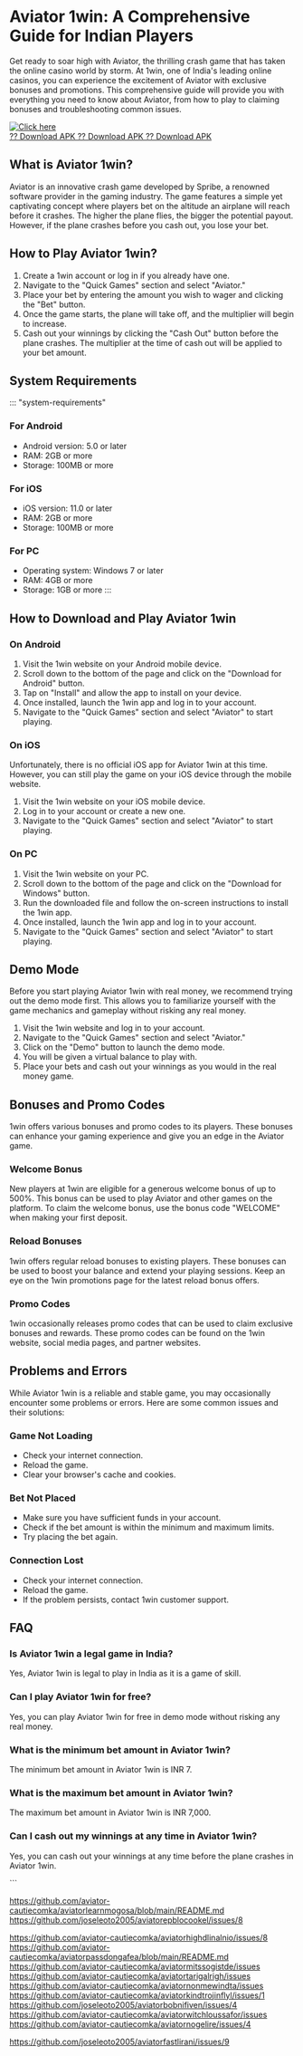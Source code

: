 

# Aviator 1win: A Comprehensive Guide for Indian Players

Get ready to soar high with Aviator, the thrilling crash game that has
taken the online casino world by storm. At 1win, one of India\'s leading
online casinos, you can experience the excitement of Aviator with
exclusive bonuses and promotions. This comprehensive guide will provide
you with everything you need to know about Aviator, from how to play to
claiming bonuses and troubleshooting common issues.

[![Click
here](https://readscoops.com/wp-content/uploads/2023/03/Readscoop-aviator-1-1.jpg)](https://traff.sbs/deff)\
[?? Download APK ?? Download APK ?? Download
APK](https://traff.sbs/deff)




## What is Aviator 1win?

Aviator is an innovative crash game developed by Spribe, a renowned
software provider in the gaming industry. The game features a simple yet
captivating concept where players bet on the altitude an airplane will
reach before it crashes. The higher the plane flies, the bigger the
potential payout. However, if the plane crashes before you cash out, you
lose your bet.

## How to Play Aviator 1win?

1.  Create a 1win account or log in if you already have one.
2.  Navigate to the "Quick Games" section and select
    "Aviator."
3.  Place your bet by entering the amount you wish to wager and clicking
    the "Bet" button.
4.  Once the game starts, the plane will take off, and the multiplier
    will begin to increase.
5.  Cash out your winnings by clicking the "Cash Out" button
    before the plane crashes. The multiplier at the time of cash out
    will be applied to your bet amount.

## System Requirements

::: \"system-requirements\"
### For Android

-   Android version: 5.0 or later
-   RAM: 2GB or more
-   Storage: 100MB or more

### For iOS

-   iOS version: 11.0 or later
-   RAM: 2GB or more
-   Storage: 100MB or more

### For PC

-   Operating system: Windows 7 or later
-   RAM: 4GB or more
-   Storage: 1GB or more
:::

## How to Download and Play Aviator 1win

### On Android

1.  Visit the 1win website on your Android mobile device.
2.  Scroll down to the bottom of the page and click on the "Download
    for Android" button.
3.  Tap on "Install" and allow the app to install on your device.
4.  Once installed, launch the 1win app and log in to your account.
5.  Navigate to the "Quick Games" section and select
    "Aviator" to start playing.

### On iOS

Unfortunately, there is no official iOS app for Aviator 1win at this
time. However, you can still play the game on your iOS device through
the mobile website.

1.  Visit the 1win website on your iOS mobile device.
2.  Log in to your account or create a new one.
3.  Navigate to the "Quick Games" section and select
    "Aviator" to start playing.

### On PC

1.  Visit the 1win website on your PC.
2.  Scroll down to the bottom of the page and click on the "Download
    for Windows" button.
3.  Run the downloaded file and follow the on-screen instructions to
    install the 1win app.
4.  Once installed, launch the 1win app and log in to your account.
5.  Navigate to the "Quick Games" section and select
    "Aviator" to start playing.

## Demo Mode

Before you start playing Aviator 1win with real money, we recommend
trying out the demo mode first. This allows you to familiarize yourself
with the game mechanics and gameplay without risking any real money.

1.  Visit the 1win website and log in to your account.
2.  Navigate to the "Quick Games" section and select
    "Aviator."
3.  Click on the "Demo" button to launch the demo mode.
4.  You will be given a virtual balance to play with.
5.  Place your bets and cash out your winnings as you would in the real
    money game.

## Bonuses and Promo Codes

1win offers various bonuses and promo codes to its players. These
bonuses can enhance your gaming experience and give you an edge in the
Aviator game.

### Welcome Bonus

New players at 1win are eligible for a generous welcome bonus of up to
500%. This bonus can be used to play Aviator and other games on the
platform. To claim the welcome bonus, use the bonus code "WELCOME"
when making your first deposit.

### Reload Bonuses

1win offers regular reload bonuses to existing players. These bonuses
can be used to boost your balance and extend your playing sessions. Keep
an eye on the 1win promotions page for the latest reload bonus offers.

### Promo Codes

1win occasionally releases promo codes that can be used to claim
exclusive bonuses and rewards. These promo codes can be found on the
1win website, social media pages, and partner websites.

## Problems and Errors

While Aviator 1win is a reliable and stable game, you may occasionally
encounter some problems or errors. Here are some common issues and their
solutions:

### Game Not Loading

-   Check your internet connection.
-   Reload the game.
-   Clear your browser\'s cache and cookies.

### Bet Not Placed

-   Make sure you have sufficient funds in your account.
-   Check if the bet amount is within the minimum and maximum limits.
-   Try placing the bet again.

### Connection Lost

-   Check your internet connection.
-   Reload the game.
-   If the problem persists, contact 1win customer support.

## FAQ

### Is Aviator 1win a legal game in India?

Yes, Aviator 1win is legal to play in India as it is a game of skill.

### Can I play Aviator 1win for free?

Yes, you can play Aviator 1win for free in demo mode without risking any
real money.

### What is the minimum bet amount in Aviator 1win?

The minimum bet amount in Aviator 1win is INR 7.

### What is the maximum bet amount in Aviator 1win?

The maximum bet amount in Aviator 1win is INR 7,000.

### Can I cash out my winnings at any time in Aviator 1win?

Yes, you can cash out your winnings at any time before the plane crashes
in Aviator 1win.

\`\`\`


https://github.com/aviator-cautiecomka/aviatorlearnmogosa/blob/main/README.md
https://github.com/joseleoto2005/aviatorepblocookel/issues/8

https://github.com/aviator-cautiecomka/aviatorhighdlinalnio/issues/8
https://github.com/aviator-cautiecomka/aviatorpassdongafea/blob/main/README.md
https://github.com/aviator-cautiecomka/aviatormitssogistde/issues
https://github.com/aviator-cautiecomka/aviatortarigalrigh/issues
https://github.com/aviator-cautiecomka/aviatornonmewindta/issues
https://github.com/aviator-cautiecomka/aviatorkindtrojinflyl/issues/1
https://github.com/joseleoto2005/aviatorbobnifiven/issues/4
https://github.com/aviator-cautiecomka/aviatorwitchloussafor/issues
https://github.com/aviator-cautiecomka/aviatornogelire/issues/4

https://github.com/joseleoto2005/aviatorfastlirani/issues/9
